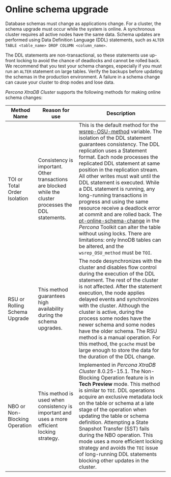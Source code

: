 # Online schema upgrade

Database schemas must change as applications change. For a cluster, the schema upgrade must occur while the system is online. A synchronous cluster requires all active nodes have the same data. Schema updates are performed using Data Definition Language (DDL) statements, such as `ALTER TABLE <table_name> DROP COLUMN <column_name>`.

The DDL statements are non-transactional, so these statements use up-front locking to avoid the chance of deadlocks and cannot be rolled back. We recommend that you test your schema changes, especially if you must run an `ALTER` statement on large tables. Verify the backups before updating the schemas in the production environment. A failure in a schema change can cause your cluster to drop nodes and lose data.

*Percona XtraDB Cluster* supports the following methods for making online schema changes:

| Method Name| Reason for use| Description|
| ----------- | -------------- | ------------- |
| TOI or Total Order Isolation| Consistency is important. Other transactions are blocked while the cluster processes the DDL statements.| This is the default method for the [wsrep-OSU-method](https://galeracluster.com/library/documentation/mysql-wsrep-options.html#wsrep-osu-method) variable. The isolation of the DDL statement guarantees consistency. The DDL replication uses a Statement format. Each node processes the replicated DDL statement at same position in the replication stream. All other writes must wait until the DDL statement is executed. While a DDL statement is running, any long-running transactions in progress and using the same resource receive a deadlock error at commit and are rolled back. The [pt-online-schema-change](https://www.percona.com/doc/percona-toolkit/LATEST/pt-online-schema-change.html) in the *Percona* Toolkit can alter the table without using locks. There are limitations: only InnoDB tables can be altered, and the `wsrep_OSU_method` must be `TOI`.|
| RSU or Rolling Schema Upgrade| This method guarantees high availability during the schema upgrades.| The node desynchronizes with the cluster and disables flow control during the execution of the DDL statement. The rest of the cluster is not affected. After the statement execution, the node applies delayed events and synchronizes with the cluster. Although the cluster is active, during the process some nodes have the newer schema and some nodes have the older schema. The RSU method is a manual operation. For this method, the `gcache` must be large enough to store the data for the duration of the DDL change.|
| NBO or Non-Blocking Operation| This method is used when consistency is important and uses a more efficient locking strategy.| Implemented in *Percona XtraDB Cluster* 8.0.25-15.1. The Non-Blocking Operation feature is in **Tech Preview** mode. This method is similar to `TOI`. DDL operations acquire an exclusive metadata lock on the table or schema at a late stage of the operation when updating the table or schema definition. Attempting a State Snapshot Transfer (SST) fails during the NBO operation. This mode uses a more efficient locking strategy and avoids the `TOI` issue of long-running DDL statements blocking other updates in the cluster. |
